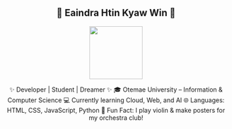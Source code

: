 <h2 align="center">🌟 Eaindra Htin Kyaw Win 🌟</h2>

<p align="center">
  <img src="https://raw.githubusercontent.com/egonelbre/gophers/master/README/gopher.gif" width="120">
</p>

<p align="center">
✨ Developer | Student | Dreamer ✨  
🎓 Otemae University – Information & Computer Science  
💻 Currently learning Cloud, Web, and AI  
🌐 Languages: HTML, CSS, JavaScript, Python  
🎻 Fun Fact: I play violin & make posters for my orchestra club!
</p>

